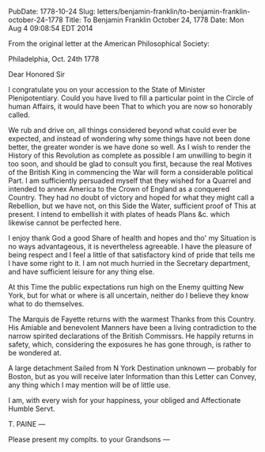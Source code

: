 PubDate: 1778-10-24
Slug: letters/benjamin-franklin/to-benjamin-franklin-october-24-1778
Title: To Benjamin Franklin  October 24, 1778
Date: Mon Aug  4 09:08:54 EDT 2014

   From the original letter at the American Philosophical Society:

   Philadelphia, Oct. 24th 1778

   Dear Honored Sir

   I congratulate you on your accession to the State of Minister
   Plenipotentiary. Could you have lived to fill a particular point in the
   Circle of human Affairs, it would have been That to which you are now so
   honorably called.

   We rub and drive on, all things considered beyond what could ever be
   expected, and instead of wondering why some things have not been done
   better, the greater wonder is we have done so well. As I wish to render
   the History of this Revolution as complete as possible I am unwilling to
   begin it too soon, and should be glad to consult you first, because the
   real Motives of the British King in commencing the War will form a
   considerable political Part. I am sufficiently persuaded myself that they
   wished for a Quarrel and intended to annex America to the Crown of England
   as a conquered Country. They had no doubt of victory and hoped for what
   they might call a Rebellion, but we have not, on this Side the Water,
   sufficient proof of This at present. I intend to embellish it with plates
   of heads Plans &c. which likewise cannot be perfected here.

   I enjoy thank God a good Share of health and hopes and tho' my Situation
   is no ways advantageous, it is nevertheless agreeable. I have the pleasure
   of being respect and I feel a little of that satisfactory kind of
   pride that tells me I have some right to it. I am not much hurried in the
   Secretary department, and have sufficient leisure for any thing else.

   At this Time the public expectations run high on the Enemy quitting New
   York, but for what or where is all uncertain, neither do I believe they
   know what to do themselves.

   The Marquis de Fayette returns with the warmest Thanks from this Country.
   His Amiable and benevolent Manners have been a living contradiction to the
   narrow spirited declarations of the British Commissrs. He happily
   returns in safety, which, considering the exposures he has gone through,
   is rather to be wondered at.

   A large detachment Sailed from N York Destination unknown &mdash; probably
   for Boston, but as you will receive later Information than this Letter can
   Convey, any thing which I may mention will be of little use.

   I am, with every wish for your happiness, your obliged and Affectionate
   Humble Servt.

   T. PAINE &mdash;

   Please present my complts. to your Grandsons &mdash; 


